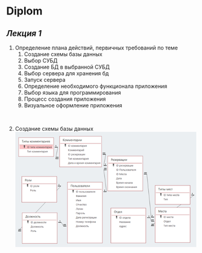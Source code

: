 # Diplom
## _**Лекция 1**_
1. Определение плана действий, первичных требований по теме
   1) Создание схемы базы данных
   2) Выбор СУБД
   3) Создание БД в выбранной СУБД
   4) Выбор сервера для хранения бд
   5) Запуск сервера 
   6) Определение необходимого функционала приложения
   7) Выбор языка для программирования
   8) Процесс создания приложения
   9) Визуальное оформление приложения

<br>

2. Создание схемы базы данных<br> 
 ![SchemaBD](https://github.com/Pomelogranate/Diplom/blob/main/Images2/Рисунок1.png)
<br>
